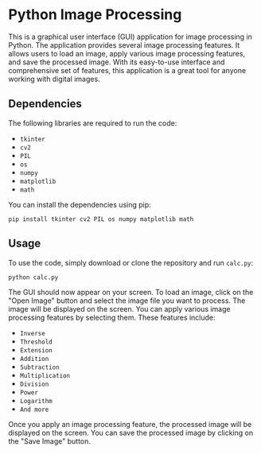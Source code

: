 
# Python Image Processing

This is a graphical user interface (GUI) application for image processing in Python. The application provides several image processing features. It allows users to load an image, apply various image processing features, and save the processed image. With its easy-to-use interface and comprehensive set of features, this application is a great tool for anyone working with digital images.


## Dependencies

The following libraries are required to run the code:

- `tkinter`
- `cv2`
- `PIL`
- `os`
- `numpy`
- `matplotlib`
- `math`

You can install the dependencies using pip:

```
pip install tkinter cv2 PIL os numpy matplotlib math
```


## Usage

To use the code, simply download or clone the repository and run `calc.py`:

```
python calc.py
```

The GUI should now appear on your screen. To load an image, click on the "Open Image" button and select the image file you want to process. The image will be displayed on the screen. You can apply various image processing features by selecting them. These features include:

- `Inverse`
- `Threshold`
- `Extension`
- `Addition`
- `Subtraction`
- `Multiplication`
- `Division`
- `Power`
- `Logarithm`
- `And more`

Once you apply an image processing feature, the processed image will be displayed on the screen. You can save the processed image by clicking on the "Save Image" button.
